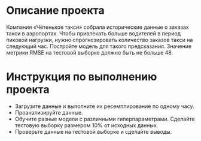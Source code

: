 # Описание проекта
Компания «Чётенькое такси» собрала исторические данные о заказах такси в аэропортах. Чтобы привлекать больше водителей в период пиковой нагрузки, нужно спрогнозировать количество заказов такси на следующий час. Постройте модель для такого предсказания.
Значение метрики RMSE на тестовой выборке должно быть не больше 48.

# Инструкция по выполнению проекта
- Загрузите данные и выполните их ресемплирование по одному часу.
- Проанализируйте данные.
- Обучите разные модели с различными гиперпараметрами. Сделайте тестовую выборку размером 10% от исходных данных.
- Проверьте данные на тестовой выборке и сделайте выводы.